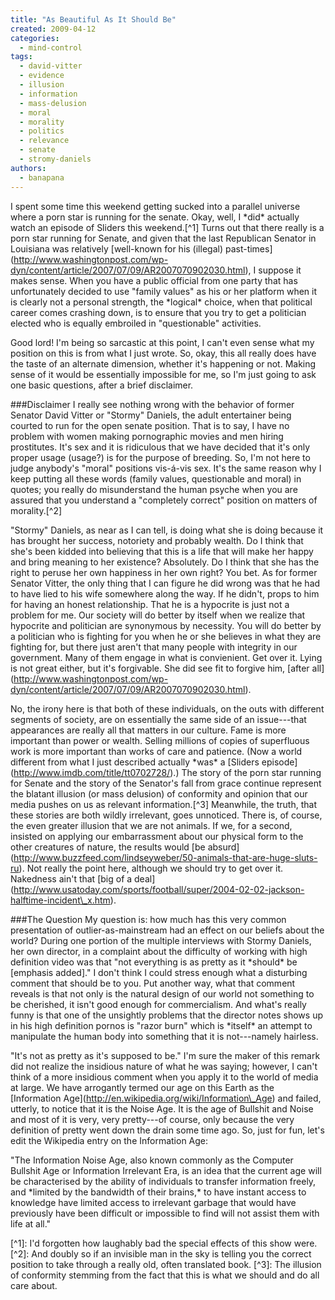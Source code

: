 ```yaml
---
title: "As Beautiful As It Should Be"
created: 2009-04-12
categories: 
  - mind-control
tags: 
  - david-vitter
  - evidence
  - illusion
  - information
  - mass-delusion
  - moral
  - morality
  - politics
  - relevance
  - senate
  - stromy-daniels
authors: 
  - banapana
---
```


I spent some time this weekend getting sucked into a parallel universe where a porn star is running for the senate. Okay, well, I \*did\* actually watch an episode of Sliders this weekend.\[^1\] Turns out that there really is a porn star running for Senate, and given that the last Republican Senator in Louisiana was relatively \[well-known for his (illegal) past-times\](http://www.washingtonpost.com/wp-dyn/content/article/2007/07/09/AR2007070902030.html), I suppose it makes sense. When you have a public official from one party that has unfortunately decided to use "family values" as his or her platform when it is clearly not a personal strength, the \*logical\* choice, when that political career comes crashing down, is to ensure that you try to get a politician elected who is equally embroiled in "questionable" activities.

Good lord! I'm being so sarcastic at this point, I can't even sense what my position on this is from what I just wrote. So, okay, this all really does have the taste of an alternate dimension, whether it's happening or not. Making sense of it would be essentially impossible for me, so I'm just going to ask one basic questions, after a brief disclaimer.

###Disclaimer I really see nothing wrong with the behavior of former Senator David Vitter or "Stormy" Daniels, the adult entertainer being courted to run for the open senate position. That is to say, I have no problem with women making pornographic movies and men hiring prostitutes. It's sex and it is ridiculous that we have decided that it's only proper usage (usage?) is for the purpose of breeding. So, I'm not here to judge anybody's "moral" positions vis-á-vis sex. It's the same reason why I keep putting all these words (family values, questionable and moral) in quotes; you really do misunderstand the human psyche when you are assured that you understand a "completely correct" position on matters of morality.\[^2\]

"Stormy" Daniels, as near as I can tell, is doing what she is doing because it has brought her success, notoriety and probably wealth. Do I think that she's been kidded into believing that this is a life that will make her happy and bring meaning to her existence? Absolutely. Do I think that she has the right to peruse her own happiness in her own right? You bet. As for former Senator Vitter, the only thing that I can figure he did wrong was that he had to have lied to his wife somewhere along the way. If he didn't, props to him for having an honest relationship. That he is a hypocrite is just not a problem for me. Our society will do better by itself when we realize that hypocrite and politician are synonymous by necessity. You will do better by a politician who is fighting for you when he or she believes in what they are fighting for, but there just aren't that many people with integrity in our government. Many of them engage in what is convienient. Get over it. Lying is not great either, but it's forgivable. She did see fit to forgive him, \[after all\](http://www.washingtonpost.com/wp-dyn/content/article/2007/07/09/AR2007070902030.html).

No, the irony here is that both of these individuals, on the outs with different segments of society, are on essentially the same side of an issue---that appearances are really all that matters in our culture. Fame is more important than power or wealth. Selling millions of copies of superfluous work is more important than works of care and patience. (Now a world different from what I just described actually \*was\* a \[Sliders episode\](http://www.imdb.com/title/tt0702728/).) The story of the porn star running for Senate and the story of the Senator's fall from grace continue represent the blatant illusion (or mass delusion) of conformity and opinion that our media pushes on us as relevant information.\[^3\] Meanwhile, the truth, that these stories are both wildly irrelevant, goes unnoticed. There is, of course, the even greater illusion that we are not animals. If we, for a second, insisted on applying our embarrassment about our physical form to the other creatures of nature, the results would \[be absurd\](http://www.buzzfeed.com/lindseyweber/50-animals-that-are-huge-sluts-ru). Not really the point here, although we should try to get over it. Nakedness ain't that \[big of a deal\](http://www.usatoday.com/sports/football/super/2004-02-02-jackson-halftime-incident\_x.htm).

###The Question My question is: how much has this very common presentation of outlier-as-mainstream had an effect on our beliefs about the world? During one portion of the multiple interviews with Stormy Daniels, her own director, in a complaint about the difficulty of working with high definition video was that "not everything is as pretty as it \*should\* be \[emphasis added\]." I don't think I could stress enough what a disturbing comment that should be to you. Put another way, what that comment reveals is that not only is the natural design of our world not something to be cherished, it isn't good enough for commercialism. And what's really funny is that one of the unsightly problems that the director notes shows up in his high definition pornos is "razor burn" which is \*itself\* an attempt to manipulate the human body into something that it is not---namely hairless.

"It's not as pretty as it's supposed to be." I'm sure the maker of this remark did not realize the insidious nature of what he was saying; however, I can't think of a more insidious comment when you apply it to the world of media at large. We have arrogantly termed our age on this Earth as the \[Information Age\](http://en.wikipedia.org/wiki/Information\_Age) and failed, utterly, to notice that it is the Noise Age. It is the age of Bullshit and Noise and most of it is very, very pretty---of course, only because the very definition of pretty went down the drain some time ago. So, just for fun, let's edit the Wikipedia entry on the Information Age:

"The Information Noise Age, also known commonly as the Computer Bullshit Age or Information Irrelevant Era, is an idea that the current age will be characterised by the ability of individuals to transfer information freely, and \*limited by the bandwidth of their brains,\* to have instant access to knowledge have limited access to irrelevant garbage that would have previously have been difficult or impossible to find will not assist them with life at all."

\[^1\]: I'd forgotten how laughably bad the special effects of this show were. \[^2\]: And doubly so if an invisible man in the sky is telling you the correct position to take through a really old, often translated book. \[^3\]: The illusion of conformity stemming from the fact that this is what we should and do all care about.
